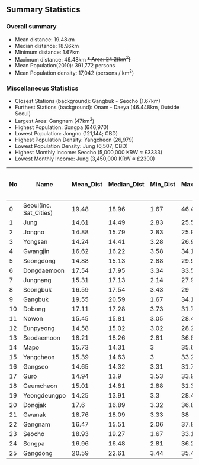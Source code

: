 ## Summary Statistics

### Overall summary

* Mean distance: 19.48km
* Median distance: 18.96km
* Minimum distance: 1.67km
* Maximum distance: 46.48km
~~* Area: 24.2(km<sup>2</sup>)~~
* Mean Population(2010): 391,772 persons
* Mean Population density: 17,042 (persons / km<sup>2</sup>)

### Miscellaneous Statistics  

* Closest Stations (background): Gangbuk - Seocho (1.67km)
* Furthest Stations (background): Onam - Daeya (46.448km, Outside Seoul)
* Largest Area: Gangnam (47km<sup>2</sup>)
* Highest Population: Songpa (646,970)
* Lowest Population: Jongno (121,144; CBD)
* Highest Population Density: Yangcheon (26,979)
* Lowest Population Density: Jung (6,507; CBD)
* Highest Monthly Income: Seocho (5,000,000 KRW ≈ £3333) 
* Lowest Monthly Income: Jung (3,450,000 KRW ≈ £2300)


| No | Name          | Mean_Dist  | Median_Dist | Min_Dist  | Max_Dist   | Area(km<sup>2</sup>) | Population(2010) | Pop Density | Mean Monthly Income (10,000KRW) |
|----|---------------|-------|--------|------|-------|------|------------|-------------|-------------------------|
| 0  | Seoul(inc. Sat_Cities) | 19.48 | 18.96  | 1.67 | 46.44 | 24.2 | 391772     | 17042       | 418.4                   |
| 1  | Jung          | 14.61 | 14.49  | 2.83 | 25.56 | 23.9 | 155575     | 6507        | 345                     |
| 2  | Jongno        | 14.88 | 15.79  | 2.83 | 25.99 | 10   | 121144     | 12163       | 435                     |
| 3  | Yongsan       | 14.24 | 14.41  | 3.28 | 26.92 | 21.9 | 227400     | 10398       | 385                     |
| 4  | Gwangjin      | 16.62 | 16.22  | 3.58 | 34.17 | 16.9 | 296135     | 17575       | 350                     |
| 5  | Seongdong     | 14.88 | 15.13  | 2.88 | 29.92 | 17.1 | 368021     | 21585       | 395                     |
| 6  | Dongdaemoon   | 17.54 | 17.95  | 3.34 | 33.52 | 14.2 | 346770     | 24420       | 350                     |
| 7  | Jungnang      | 15.31 | 17.13  | 2.14 | 27.97 | 18.5 | 403105     | 21778       | 400                     |
| 8  | Seongbuk      | 16.59 | 17.54  | 3.43 | 29    | 24.6 | 457570     | 18623       | 390                     |
| 9  | Gangbuk       | 19.55 | 20.59  | 1.67 | 34.16 | 23.6 | 324413     | 13740       | 380                     |
| 10 | Dobong        | 17.11 | 17.28  | 3.73 | 31.79 | 20.7 | 348625     | 16842       | 450                     |
| 11 | Nowon         | 15.45 | 15.81  | 3.05 | 28.41 | 35.4 | 587248     | 16570       | 405                     |
| 12 | Eunpyeong     | 14.58 | 15.02  | 3.02 | 28.22 | 29.7 | 450583     | 15166       | 430                     |
| 13 | Seodaemoon    | 18.21 | 18.26  | 2.81 | 36.83 | 17.6 | 313814     | 17830       | 450                     |
| 14 | Mapo          | 15.73 | 14.31  | 3    | 35.6  | 23.9 | 369432     | 15477       | 425                     |
| 15 | Yangcheon     | 15.39 | 14.63  | 3    | 33.29 | 17.4 | 469434     | 26979       | 370                     |
| 16 | Gangseo       | 14.65 | 14.32  | 3.31 | 31.74 | 41.4 | 546938     | 13205       | 460                     |
| 17 | Guro          | 14.94 | 13.9   | 3.53 | 33.93 | 20.1 | 417339     | 20742       | 425                     |
| 18 | Geumcheon     | 15.01 | 14.81  | 2.88 | 31.33 | 13   | 242510     | 18640       | 390                     |
| 19 | Yeongdeungpo  | 14.25 | 13.91  | 3.3  | 28.44 | 24.6 | 396243     | 16134       | 430                     |
| 20 | Dongjak       | 17.6  | 16.89  | 3.32 | 36.89 | 16.4 | 397317     | 24301       | 435                     |
| 21 | Gwanak        | 18.76 | 18.09  | 3.33 | 38    | 29.6 | 520849     | 17614       | 385                     |
| 22 | Gangnam       | 16.47 | 15.51  | 2.06 | 37.85 | 47   | 393270     | 8367        | 500                     |
| 23 | Seocho        | 18.93 | 19.27  | 1.67 | 33.18 | 39.5 | 527641     | 13344       | 510                     |
| 24 | Songpa        | 16.96 | 16.48  | 2.81 | 36.23 | 33.9 | 646970     | 19096       | 475                     |
| 25 | Gangdong      | 20.59 | 22.61  | 3.44 | 35.42 | 24.6 | 465958     | 18957       | 490                     |
